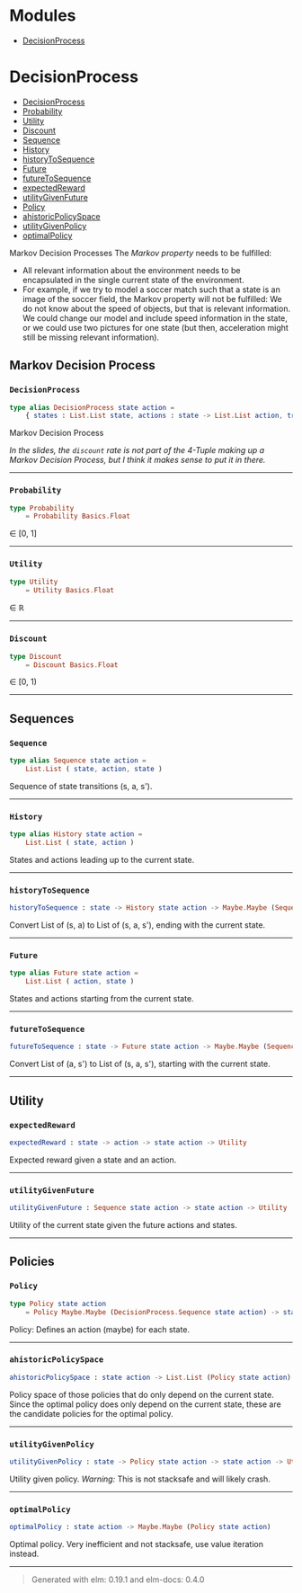 # Modules
- [DecisionProcess](#decisionprocess)

# DecisionProcess
- [DecisionProcess](#decisionprocess)
- [Probability](#probability)
- [Utility](#utility)
- [Discount](#discount)
- [Sequence](#sequence)
- [History](#history)
- [historyToSequence](#historytosequence)
- [Future](#future)
- [futureToSequence](#futuretosequence)
- [expectedReward](#expectedreward)
- [utilityGivenFuture](#utilitygivenfuture)
- [Policy](#policy)
- [ahistoricPolicySpace](#ahistoricpolicyspace)
- [utilityGivenPolicy](#utilitygivenpolicy)
- [optimalPolicy](#optimalpolicy)

 Markov Decision Processes
The _Markov property_ needs to be fulfilled:
  - All relevant information about the environment needs to be encapsulated in the single current state of the environment.
  - For example, if we try to model a soccer match such that a state is an image of the soccer field, the Markov property will not be fulfilled: We do not know about the speed of objects, but that is relevant information. We could change our model and include speed information in the state, or we could use two pictures for one state (but then, acceleration might still be missing relevant information).
## Markov Decision Process

### `DecisionProcess`
```elm
type alias DecisionProcess state action =
    { states : List.List state, actions : state -> List.List action, transition : state -> action -> state -> DecisionProcess.Probability, reward : state -> action -> state -> DecisionProcess.Utility, discount : DecisionProcess.Discount }
```
 Markov Decision Process

_In the slides, the `discount` rate is not part of the 4-Tuple making up a Markov Decision Process, but I think it makes sense to put it in there._



---

### `Probability`
```elm
type Probability  
    = Probability Basics.Float
```
 ∈ [0, 1]


---

### `Utility`
```elm
type Utility  
    = Utility Basics.Float
```
 ∈ ℝ


---

### `Discount`
```elm
type Discount  
    = Discount Basics.Float
```
 ∈ [0, 1)


---

## Sequences

### `Sequence`
```elm
type alias Sequence state action =
    List.List ( state, action, state )
```
 Sequence of state transitions (s, a, s').


---

### `History`
```elm
type alias History state action =
    List.List ( state, action )
```
 States and actions leading up to the current state.


---

### `historyToSequence`
```elm
historyToSequence : state -> History state action -> Maybe.Maybe (Sequence state action)
```
 Convert List of (s, a) to List of (s, a, s'), ending with the current state.


---

### `Future`
```elm
type alias Future state action =
    List.List ( action, state )
```
 States and actions starting from the current state.


---

### `futureToSequence`
```elm
futureToSequence : state -> Future state action -> Maybe.Maybe (Sequence state action)
```
 Convert List of (a, s') to List of (s, a, s'), starting with the current state.


---

## Utility

### `expectedReward`
```elm
expectedReward : state -> action -> state action -> Utility
```
 Expected reward given a state and an action.


---

### `utilityGivenFuture`
```elm
utilityGivenFuture : Sequence state action -> state action -> Utility
```
 Utility of the current state given the future actions and states.


---

## Policies

### `Policy`
```elm
type Policy state action 
    = Policy Maybe.Maybe (DecisionProcess.Sequence state action) -> state -> Maybe.Maybe action
```
 Policy: Defines an action (maybe) for each state.


---

### `ahistoricPolicySpace`
```elm
ahistoricPolicySpace : state action -> List.List (Policy state action)
```
 Policy space of those policies that do only depend on the current state. Since the optimal policy does only depend on the current state, these are the candidate policies for the optimal policy.


---

### `utilityGivenPolicy`
```elm
utilityGivenPolicy : state -> Policy state action -> state action -> Utility
```
 Utility given policy.
_Warning:_ This is not stacksafe and will likely crash.


---

### `optimalPolicy`
```elm
optimalPolicy : state action -> Maybe.Maybe (Policy state action)
```
 Optimal policy. Very inefficient and not stacksafe, use value iteration instead.


---


> Generated with elm: 0.19.1 and elm-docs: 0.4.0
